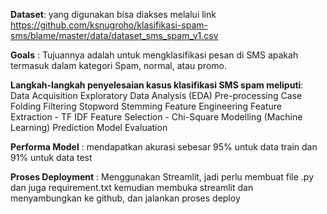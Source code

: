 **Dataset**:  yang digunakan bisa diakses melalui link https://github.com/ksnugroho/klasifikasi-spam-sms/blame/master/data/dataset_sms_spam_v1.csv  


**Goals** : Tujuannya adalah untuk mengklasifikasi pesan di SMS apakah termasuk dalam kategori Spam, normal, atau promo. 


**Langkah-langkah penyelesaian kasus klasifikasi SMS spam meliputi**:  
Data Acquisition
Exploratory Data Analysis (EDA)
Pre-processing
Case Folding
Filtering
Stopword
Stemming
Feature Engineering
Feature Extraction - TF IDF
Feature Selection - Chi-Square
Modelling (Machine Learning)
Prediction
Model Evaluation 


**Performa Model** : mendapatkan akurasi sebesar 95% untuk data train dan 91% untuk data test  


**Proses Deployment** : Menggunakan Streamlit, jadi perlu membuat file .py dan juga requirement.txt kemudian membuka streamlit dan menyambungkan ke github, dan jalankan proses deploy
